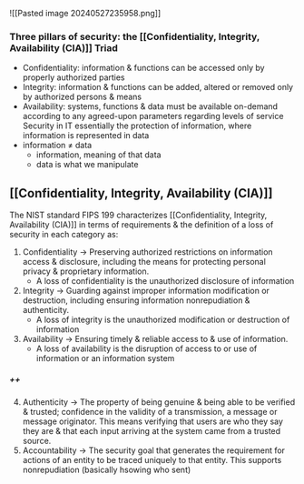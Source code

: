 ![[Pasted image 20240527235958.png]]
### Three pillars of security: the [[Confidentiality, Integrity, Availability (CIA)]] Triad
- Confidentiality: information & functions can be accessed only by properly authorized parties
- Integrity: information & functions can be added, altered or removed only by authorized persons & means
- Availability: systems, functions & data must be available on-demand according to any agreed-upon parameters regarding levels of service
Security in IT essentially the protection of information, where information is represented in data
- information $\ne$ data
	- information, meaning of that data
	- data is what we manipulate
## [[Confidentiality, Integrity, Availability (CIA)]]
The NIST standard FIPS 199 characterizes [[Confidentiality, Integrity, Availability (CIA)]] in terms of requirements & the definition of a loss of security in each category as:
1. Confidentiality $\rightarrow$ Preserving authorized restrictions on information access & disclosure, including the means for protecting personal privacy & proprietary information. 
	- A loss of confidentiality is the unauthorized disclosure of information
2. Integrity $\rightarrow$ Guarding against improper information modification or destruction, including ensuring information nonrepudiation & authenticity.
	- A loss of integrity is the unauthorized modification or destruction of information
3. Availability $\rightarrow$ Ensuring timely & reliable access to & use of information.
	- A loss of availability is the disruption of access to or use of information or an information system
##### ++
4. Authenticity $\rightarrow$ The property of being genuine & being able to be verified & trusted; confidence in the validity of a transmission, a message or message originator. This means verifying that users are who they say they are & that each input arriving at the system came from a trusted source.
5. Accountability $\rightarrow$ The security goal that generates the requirement for actions of an entity to be traced uniquely to that entity. This supports nonrepudiation (basically hsowing who sent)